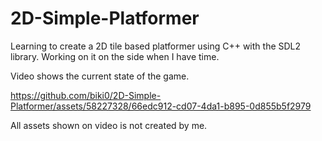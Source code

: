 # 2D-Simple-Platformer
Learning to create a 2D tile based platformer using C++ with the SDL2 library. Working on it on the side when I have time.






Video shows the current state of the game. 

https://github.com/biki0/2D-Simple-Platformer/assets/58227328/66edc912-cd07-4da1-b895-0d855b5f2979


All assets shown on video is not created by me.
